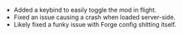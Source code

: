 - Added a keybind to easily toggle the mod in flight.
- Fixed an issue causing a crash when loaded server-side.
- Likely fixed a funky issue with Forge config shitting itself.